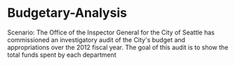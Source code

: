 # Budgetary-Analysis
Scenario: The Office of the Inspector General for the City of Seattle has commissioned an investigatory audit of the City's budget and appropriations over the 2012 fiscal year. The goal of this audit is to show the total funds spent by each department
